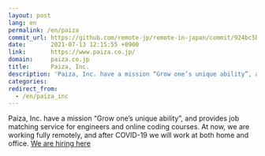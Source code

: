 ```yaml
---
layout: post
lang: en
permalink: /en/paiza
commit_url: https://github.com/remote-jp/remote-in-japan/commit/924bc5b245675749972af94097a4cb4ebb150a7e
date:       2021-07-13 12:15:55 +0900
link:       https://www.paiza.co.jp/
domain:     paiza.co.jp
title:      Paiza, Inc.
description: 'Paiza, Inc. have a mission “Grow one’s unique ability”, and provides job matching service for engineers and online coding courses. At now, we are working fully remotely, and after COVID-19 we will work at both home and office. We are hiring here'
categories: 
redirect_from:
  - /en/paiza_inc
---
```


<p>Paiza, Inc. have a mission “Grow one’s unique ability”, and provides job matching service for engineers and online coding courses. At now, we are working fully remotely, and after COVID-19 we will work at both home and office. <a href="https://www.paiza.co.jp/recruit/">We are hiring here</a></p>
